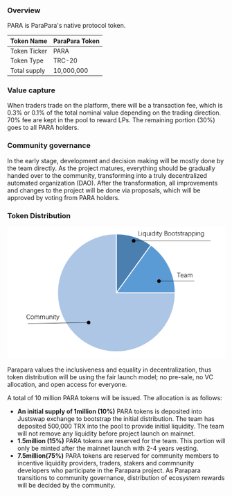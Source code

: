 ### Overview
PARA is ParaPara's native protocol token.

| Token Name | ParaPara Token |
|:--- |:--- |
| Token Ticker | PARA |
| Token Type | TRC-20 |
| Total supply | 10,000,000 |

### Value capture
When traders trade on the platform, there will be a transaction fee, which is 0.3% or 0.1% of the total nominal value depending on the trading direction. 70% fee are kept in the pool to reward LPs. The remaining portion (30%) goes to all PARA holders.

### Community governance
In the early stage, development and decision making will be mostly done by the team directly. As the project matures, everything should be gradually handed over to the community, transforming into a truly decentralized automated organization (DAO). After the transformation, all improvements and changes to the project will be done via proposals, which will be approved by voting from PARA holders.

### Token Distribution

<div align=center>
<img width="720" src="./token_distribution.png"/>
</div>

Parapara values the inclusiveness and equality in decentralization, thus token distribution will be using the fair launch model; no pre-sale, no VC allocation, and open access for everyone.

A total of 10 million PARA tokens will be issued. The allocation is as follows:

- **An initial supply of 1million (10%)** PARA tokens is deposited into Justswap exchange to bootstrap the initial distribution. The team has deposited 500,000 TRX into the pool to provide initial liquidity. The team will not remove any liquidity before project launch on mainnet.
- **1.5million (15%)** PARA tokens are reserved for the team. This portion will only be minted after the mainnet launch with 2-4 years vesting.
- **7.5million(75%)** PARA tokens are reserved for community members to incentive liquidity providers, traders, stakers and commnunity developers who participate in the Parapara project. As Parapara transitions to community governance, distribution of ecosystem rewards will be decided by the community.

